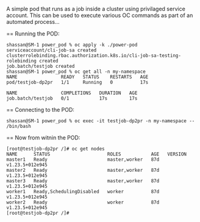 A simple pod that runs as a job inside a cluster using privilaged service account. This can be used to execute various OC commands as part of an automated process... 

== Running the POD:
```
shassan@SM-1 power_pod % oc apply -k ./power-pod 
serviceaccount/cli-job-sa created
clusterrolebinding.rbac.authorization.k8s.io/cli-job-sa-testing-rolebinding created
job.batch/testjob created
shassan@SM-1 power_pod % oc get all -n my-namespace
NAME                READY   STATUS    RESTARTS   AGE
pod/testjob-dp2pr   1/1     Running   0          17s

NAME                COMPLETIONS   DURATION   AGE
job.batch/testjob   0/1           17s        17s
```
== Connecting to the POD:
```
shassan@SM-1 power_pod % oc exec -it testjob-dp2pr -n my-namespace -- /bin/bash
```
== Now from witnin the POD:
```
[root@testjob-dp2pr /]# oc get nodes
NAME      STATUS                     ROLES           AGE   VERSION
master1   Ready                      master,worker   87d   v1.23.5+012e945
master2   Ready                      master,worker   87d   v1.23.5+012e945
master3   Ready                      master,worker   87d   v1.23.5+012e945
worker1   Ready,SchedulingDisabled   worker          87d   v1.23.5+012e945
worker2   Ready                      worker          87d   v1.23.5+012e945
[root@testjob-dp2pr /]#
```
